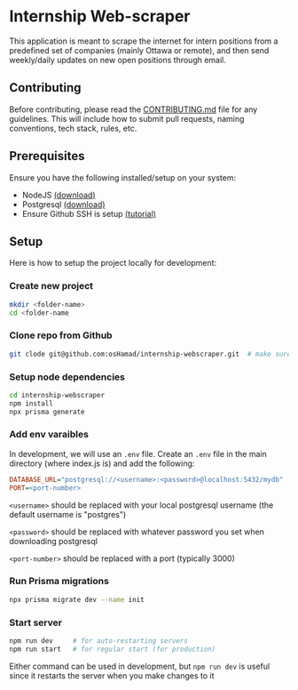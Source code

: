 # Internship Web-scraper
This application is meant to scrape the internet for intern positions from a predefined set of companies (mainly Ottawa or remote), and then send weekly/daily updates on new open positions through email.


## Contributing

Before contributing, please read the [CONTRIBUTING.md](https://github.com/osHamad/internship-webscraper/blob/master/CONTRIBUTING.md) file for any guidelines. This will include how to submit pull requests, naming conventions, tech stack, rules, etc.

## Prerequisites

Ensure you have the following installed/setup on your system:

- NodeJS [(download)](https://nodejs.org/en/download)
- Postgresql [(download)](https://www.enterprisedb.com/downloads/postgres-postgresql-downloads)
- Ensure Github SSH is setup [(tutorial)](https://docs.github.com/en/authentication/connecting-to-github-with-ssh/generating-a-new-ssh-key-and-adding-it-to-the-ssh-agent)

## Setup

Here is how to setup the project locally for development:

### Create new project
```bash
mkdir <folder-name>
cd <folder-name
```

### Clone repo from Github
```bash
git clode git@github.com:osHamad/internship-webscraper.git  # make sure you have ssh set up
```

### Setup node dependencies
```bash
cd internship-webscraper
npm install
npx prisma generate
```

### Add env varaibles
In development, we will use an `.env` file. Create an `.env` file in the main directory (where index.js is) and add the following:
```ini
DATABASE_URL="postgresql://<username>:<password>@localhost:5432/mydb"
PORT=<port-number>
```

`<username>` should be replaced with your local postgresql username (the default username is "postgres")

`<password>` should be replaced with whatever password you set when downloading postgresql

`<port-number>` should be replaced with a port (typically 3000)

### Run Prisma migrations
```bash
npx prisma migrate dev --name init
```

### Start server
```bash
npm run dev     # for auto-restarting servers
npm run start   # for regular start (for production)
```
Either command can be used in development, but `npm run dev` is useful since it restarts the server when you make changes to it
